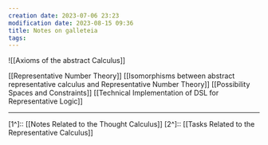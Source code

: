 ```yaml
---
creation date: 2023-07-06 23:23
modification date: 2023-08-15 09:36
title: Notes on galleteia
tags:
---
```

![[Axioms of the abstract Calculus]]

[[Representative Number Theory]]
[[Isomorphisms between abstract representative calculus and Representative Number Theory]]
[[Possibility Spaces and Constraints]]
[[Technical Implementation of DSL for Representative Logic]]


---
[1^]:: [[Notes Related to the Thought Calculus]]
[2^]:: [[Tasks Related to the Representative Calculus]]
